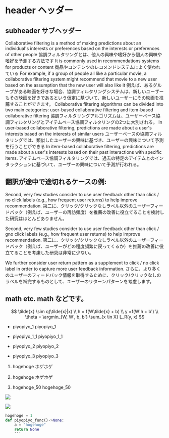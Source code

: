# header ヘッダー

## subheader サブヘッダー

Collaborative filtering is a method of making predictions about an individual's interests or preferences based on the interests or preferences of other people
協調フィルタリングとは、他人の興味や嗜好から個人の興味や嗜好を予測する方法です
It is commonly used in recommendations systems for products or content
商品やコンテンツのレコメンドシステムによく使われている
For example, if a group of people all like a particular movie, a collaborative filtering system might recommend that movie to a new user based on the assumption that the new user will also like it
例えば、あるグループがある映画を好きな場合、協調フィルタリングシステムは、新しいユーザーもその映画を好きであるという仮定に基づいて、新しいユーザーにその映画を推薦することができます。
Collaborative filtering algorithms can be divided into two main categories: user-based collaborative filtering and item-based collaborative filtering
協調フィルタリングアルゴリズムは、ユーザーベース協調フィルタリングとアイテムベース協調フィルタリングの2つに大別される。
In user-based collaborative filtering, predictions are made about a user's interests based on the interests of similar users
ユーザーベースの協調フィルタリングでは、類似したユーザーの興味に基づき、ユーザーの興味について予測を行うことができる
In item-based collaborative filtering, predictions are made about a user's interests based on their past interactions with specific items.
アイテムベース協調フィルタリングでは、過去の特定のアイテムとのインタラクションに基づいて、ユーザーの興味について予測が行われる。

## 翻訳が途中で途切れるケースの例: 

Second, very few studies consider to use user feedback other than click / no click labels (e.g., how frequent user returns) to help improve recommendation.
第二に、クリック/クリックなしラベル以外のユーザーフィードバック（例えば、ユーザーの再訪頻度）を推薦の改善に役立てることを検討した研究はほとんどありません。

Second, very few studies consider to use user feedback other than click / gno click labels (e.g., how frequent user returns) to help improve recommendation.
第二に、クリック/クリックなしラベル以外のユーザーフィードバック（例えば、ユーザーがどの程度頻繁に戻ってくるか）を推薦の改善に役立てることを考慮した研究は非常に少ない。

We further consider user return pattern as a supplement to click / no click label in order to capture more user feedback information.
さらに、より多くのユーザーのフィードバック情報を取得するために、クリック/クリックなしのラベルを補完するものとして、ユーザーのリターンパターンを考慮します。

## math etc. math などです。

$$
\tilde{x} \sim q(\tilde{x}|x) \\
h = f(W\tilde{x} + b) \\
y =f(W'h + b') \\
\theta = \argmin_{W, W', b, b'} \sum_{x \in X} L_R(y, x)
$$

- piyopiyo_1 piyopiyo_1

- piyopiyo_1_1 piyopiyo_1_1

- piyopiyo_2 piyopiyo_2

- piyopiyo_3 piyopiyo_3

1. hogehoge ホゲホゲ

2. hogehoge ホゲホゲ

3. hogehoge_50 hogehoge_50

![](hogehoge.png)

<img src="hogehoge.png">

````python
hogehoge = 1
def piyopiyo_func()->None:
    a = "hogehoge"
    return None
    ```
````